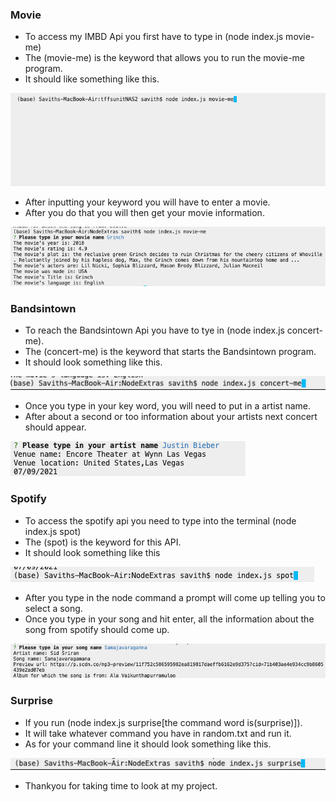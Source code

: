 ### Movie
* To access my IMBD Api you first have to type in (node index.js movie-me)
* The (movie-me) is the keyword that allows you to run the movie-me program. 
* It should like something like this.

![](movie-me.png)

* After inputting your keyword you will have to enter a movie.
* After you do that you will then get your movie information. 

![](movie-information.png)

### Bandsintown

* To reach the Bandsintown Api you have to tye in (node index.js concert-me).
* The (concert-me) is the keyword that starts the Bandsintown program. 
* It should look something like this.

![](concert-me.png)

* Once you type in your key word, you will need to put in a artist name. 
* After about a second or too information about your artists next concert should appear. 

![](concert-information.png)

### Spotify

* To access the spotify api you need to type into the terminal (node index.js spot)
* The (spot) is the keyword for this API.
* It should look something like this

![](spot.png)

* After you type in the node command a prompt will come up telling you to select a song.
* Once you type in your song and hit enter, all the information about the song from spotify should come up. 

![](spot-information.png)

### Surprise

* If you run (node index.js surprise[the command word is(surprise)]).
* It will take whatever command you have in random.txt and run it.
* As for your command line it should look something like this. 

![](surprise.png)

* Thankyou for taking time to look at my project. 


